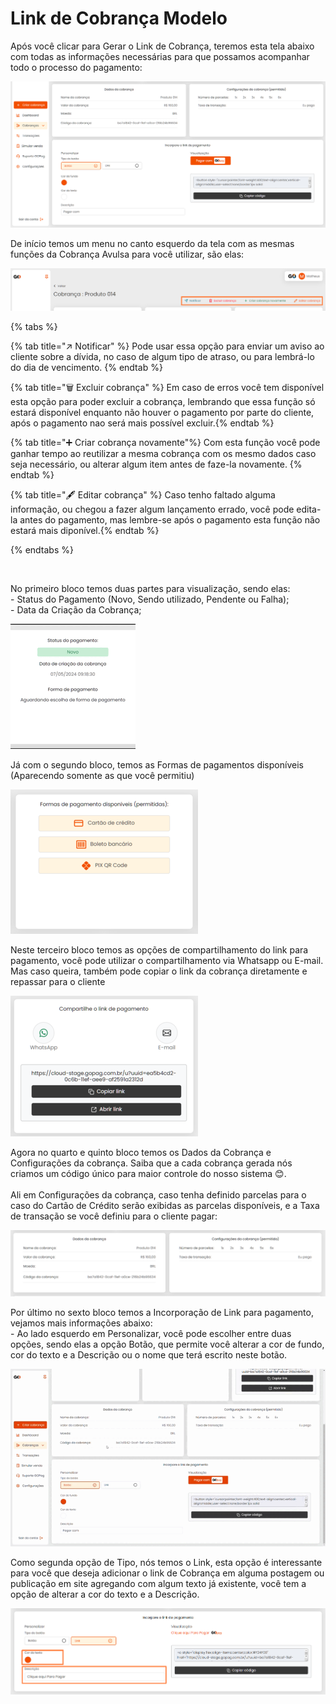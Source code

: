 # Link de Cobrança Modelo


<p>Após você clicar para Gerar o Link de Cobrança, teremos esta tela abaixo com todas as informações necessárias para que possamos acompanhar todo o processo do pagamento:</p>

![criar_cobranca_modelo](/assets/prints/criar_cobranca_modelo.png)

<p>De início temos um menu no canto esquerdo da tela com as mesmas funções da Cobrança Avulsa para você utilizar, são elas:<br></p>

![criar_cobranca_menu_cabecalho](/assets/prints/criar_cobranca_menu_cabecalho.png)

{% tabs %}

{% tab title="↗️ Notificar" %} Pode usar essa opção para enviar um aviso ao cliente sobre a dívida, no caso de algum tipo de atraso, ou para lembrá-lo do dia de vencimento. {% endtab %}

{% tab title="🗑️ Excluir cobrança" %} Em caso de erros você tem disponível esta opção para poder excluir a cobrança, lembrando que essa função só estará disponível enquanto não houver o pagamento por parte do cliente, após o pagamento nao será mais possível excluir.{% endtab %}

{% tab title="➕ Criar cobrança novamente"%} Com esta função você pode ganhar tempo ao reutilizar a mesma cobrança com os mesmo dados caso seja necessário, ou alterar algum item antes de faze-la novamente. {% endtab %}

{% tab title="🖋️ Editar cobrança" %} Caso tenho faltado alguma informação, ou chegou a fazer algum lançamento errado, você pode edita-la antes do pagamento, mas lembre-se após o pagamento esta função não estará mais diponível.{% endtab %}

{% endtabs %}


<br>

<p>No primeiro bloco temos duas partes para visualização, sendo elas:<br>
    - Status do Pagamento (Novo, Sendo utilizado, Pendente ou Falha);<br>
    - Data da Criação da Cobrança;<br></p>

![criar_cobranca_bloco_1](/assets/prints/criar_cobranca_bloco_1.gif)

<p>Já com o segundo bloco, temos as Formas de pagamentos disponíveis (Aparecendo somente as que você permitiu) </p>

![criar_cobranca_bloco_2](/assets/prints/criar_cobranca_bloco_2.png)

<p>Neste terceiro bloco temos as opções de compartilhamento do link para pagamento, você pode utilizar o compartilhamento via Whatsapp ou E-mail. Mas caso queira, também pode copiar o link da cobrança diretamente e repassar para o cliente</p>

![criar_cobranca_bloco_3](/assets/prints/criar_cobranca_bloco_3.png)

<p>Agora no quarto e quinto bloco temos os Dados da Cobrança e Configurações da cobrança. Saiba que a cada cobrança gerada nós criamos um código único para maior controle do nosso sistema 😊.<br><br>
Ali em Configurações da cobrança, caso tenha definido parcelas para o caso do Cartão de Crédito serão exibidas as parcelas disponíveis, e a Taxa de transação se você definiu para o cliente pagar:</p>

![criar_cobranca_bloco_4_e_5](/assets/prints/criar_cobranca_modelo_bloco_4.png)

<p>Por último no sexto bloco temos a Incorporação de Link para pagamento, vejamos mais informações abaixo:<br>
    - Ao lado esquerdo em Personalizar, você pode escolher entre duas opções, sendo elas a opção Botão, que permite você alterar a cor de fundo, cor do texto e a Descrição ou o nome que terá escrito neste botão.<br>

![criar_cobranca_bloco_6](/assets/prints/criar_cobranca_modelo_bloco_6.gif)



<p>Como segunda opção de Tipo, nós temos o Link, esta opção é interessante para você que deseja adicionar o link de Cobrança em alguma postagem ou publicação em site agregando com algum texto já existente, você tem a opção de alterar a cor do texto e a Descrição.</p>

![criar_cobranca_bloco_6_1](/assets/prints/criar_cobranca_modelo_bloco_6_1.png)
